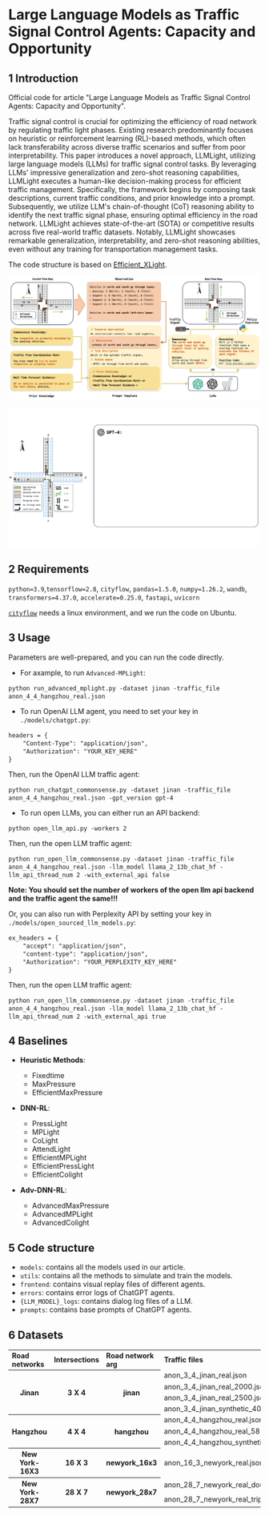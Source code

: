# Large Language Models as Traffic Signal Control Agents: Capacity and Opportunity

## 1 Introduction

Official code for article "Large Language Models as Traffic Signal Control Agents: Capacity and Opportunity".

Traffic signal control is crucial for optimizing the efficiency of road network by regulating traffic light phases. Existing research predominantly focuses on heuristic or reinforcement learning (RL)-based methods, which often lack transferability across diverse traffic scenarios and suffer from poor interpretability. This paper introduces a novel approach, LLMLight, utilizing large language models (LLMs) for traffic signal control tasks. By leveraging LLMs' impressive generalization and zero-shot reasoning capabilities, LLMLight executes a human-like decision-making process for efficient traffic management. Specifically, the framework begins by composing task descriptions, current traffic conditions, and prior knowledge into a prompt. Subsequently, we utilize LLM's chain-of-thought (CoT) reasoning ability to identify the next traffic signal phase, ensuring optimal efficiency in the road network. LLMLight achieves state-of-the-art (SOTA) or competitive results across five real-world traffic datasets. Notably, LLMLight showcases remarkable generalization, interpretability, and zero-shot reasoning abilities, even without any training for transportation management tasks.

The code structure is based on [Efficient_XLight](https://github.com/LiangZhang1996/Efficient_XLight.git).

![截屏2023-12-26 16.18.12](./media/Architecture.png)

[![Watch the video](./media/demo.png)](https://youtu.be/iCN192kGfP8)

## 2 Requirements

`python=3.9`,`tensorflow=2.8`, `cityflow`, `pandas=1.5.0`, `numpy=1.26.2`, `wandb`,  `transformers=4.37.0`, `accelerate=0.25.0`, `fastapi`, `uvicorn`

[`cityflow`](https://github.com/cityflow-project/CityFlow.git) needs a linux environment, and we run the code on Ubuntu.

## 3 Usage

Parameters are well-prepared, and you can run the code directly.

- For axample, to run `Advanced-MPLight`:
```shell
python run_advanced_mplight.py -dataset jinan -traffic_file anon_4_4_hangzhou_real.json
```
- To run OpenAI LLM agent, you need to set your key in `./models/chatgpt.py`:

```
headers = {
    "Content-Type": "application/json",
    "Authorization": "YOUR_KEY_HERE"
}
```

Then, run the OpenAI LLM traffic agent:


```shell
python run_chatgpt_commonsense.py -dataset jinan -traffic_file anon_4_4_hangzhou_real.json -gpt_version gpt-4
```
- To run open LLMs, you can either run an API backend:
```shell
python open_llm_api.py -workers 2
```
Then, run the open LLM traffic agent:

```shell
python run_open_llm_commonsense.py -dataset jinan -traffic_file anon_4_4_hangzhou_real.json -llm_model llama_2_13b_chat_hf -llm_api_thread_num 2 -with_external_api false
```
**Note: You should set the number of workers of the open llm api backend and the traffic agent the same!!!**

Or, you can also run with Perplexity API by setting your key in `./models/open_sourced_llm_models.py`:

```
ex_headers = {
    "accept": "application/json",
    "content-type": "application/json",
    "Authorization": "YOUR_PERPLEXITY_KEY_HERE"
}
```

Then, run the open LLM traffic agent:

```shell
python run_open_llm_commonsense.py -dataset jinan -traffic_file anon_4_4_hangzhou_real.json -llm_model llama_2_13b_chat_hf -llm_api_thread_num 2 -with_external_api true
```

## 4 Baselines

- **Heuristic Methods**:
    - Fixedtime
    - MaxPressure
    - EfficientMaxPressure

- **DNN-RL**:
    - PressLight
    - MPLight
    - CoLight
    - AttendLight
    - EfficientMPLight
    - EfficientPressLight
    - EfficientColight

- **Adv-DNN-RL**:
    - AdvancedMaxPressure
    - AdvancedMPLight
    - AdvancedColight

## 5 Code structure
- `models`: contains all the models used in our article.
- `utils`: contains all the methods to simulate and train the models.
- `frontend`: contains visual replay files of different agents.
- `errors`: contains error logs of ChatGPT agents.
- `{LLM_MODEL}_logs`: contains dialog log files of a LLM.
- `prompts`: contains base prompts of ChatGPT agents.

## 6 Datasets

<table>
    <tr>
        <td> <b> Road networks </b> </td> <td> <b> Intersections </b> </td> <td> <b> Road network arg </b> </td> <td> <b> Traffic files </b> </td>
    </tr>
    <tr> <!-- Jinan -->
        <th rowspan="4"> Jinan </th> <th rowspan="4"> 3 X 4 </th> <th rowspan="4"> jinan </th>  <td> anon_3_4_jinan_real.json </td> 
    </tr>
  	<tr>
      <td> anon_3_4_jinan_real_2000.json </td>
  	</tr>
  	<tr>
      <td> anon_3_4_jinan_real_2500.json </td>
    </tr>
    <tr>
      <td> anon_3_4_jinan_synthetic_4000_10min.json </td>
    </tr>
  	<tr> <!-- Hangzhou -->
        <th rowspan="3"> Hangzhou </th> <th rowspan="3"> 4 X 4 </th> <th rowspan="3"> hangzhou </th> <td> anon_4_4_hangzhou_real.json </td>
    </tr>
  	<tr>
      <td> anon_4_4_hangzhou_real_5816.json </td>
    </tr>
    <tr>
      <td> anon_4_4_hangzhou_synthetic_4000_10min.json </td>
    </tr>
  	<tr> <!-- NewYork -->
        <th rowspan="1"> New York-16X3 </th> <th rowspan="1"> 16 X 3 </th> <th rowspan="1"> newyork_16x3 </th> <td> anon_16_3_newyork_real.json </td>
    </tr>
  <tr> <!-- Hangzhou -->
        <th rowspan="2"> New York-28X7 </th> <th rowspan="2"> 28 X 7 </th> <th rowspan="2"> newyork_28x7 </th> <td> anon_28_7_newyork_real_double.json </td>
    </tr>
  	<tr>
      <td> anon_28_7_newyork_real_triple.json </td>
    </tr>
</table>